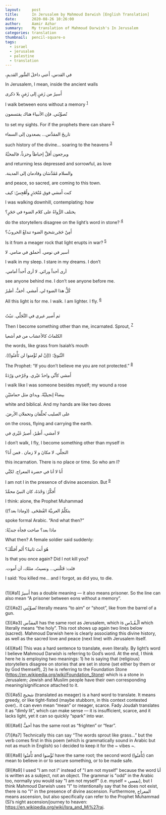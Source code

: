 ```yaml
---
layout:     post
title:      In Jerusalem by Mahmoud Darwish [English Translation]
date:       2020-08-26 10:26:00
author:     Aamir Azhar
summary:    My translation of Mahmoud Darwish's In Jerusalem
categories: translation
thumbnail:  pencil-square-o
tags:
  - israel
  - jerusalem
  - palestine
  - translation
---
```

،في القدس، أَعني داخلَ السُّور القديمِ

In Jerusalem, I mean, inside the ancient walls

<a name="a1"></a>
أَسيرُ من زَمَنٍ إلى زَمَنٍ بلا ذكرى

I walk between eons without a memory <sup>[1](#f1)</sup>

<a name="a2"></a>
تُصوِّبُني. فإن الأنبياءَ هناك يقتسمون

to set my sights. For if the prophets there can share <sup>[2](#f2)</sup>

<a name="a3"></a>
تاريخَ المقدَّس... يصعدون إلى السماء

such history of the divine… soaring to the heavens <sup>[3](#f3)</sup>

ويرجعون أَقلَّ إحباطاً وحزناً، فالمحبَّةُ

and returning less depressed and sorrowful, as love

.والسلام مُقَدَّسَان وقادمان إلى المدينة

and peace, so sacred, are coming to this town.

كنت أَمشي فوق مُنْحَدَرٍ وأَهْجِسُ: كيف

I was walking downhill, contemplating: how

<a name="a4"></a>
يختلف الرُّواةُ على كلام الضوء في حَجَرٍ؟

do the storytellers disagree on the light’s word in stone? <sup>[4](#f4)</sup>

<a name="a5"></a>
أَمِنْ حَجَر ٍشحيحِ الضوء تندلعُ الحروبُ؟

Is it from a meager rock that light erupts in war? <sup>[5](#f5)</sup>

أسير في نومي. أَحملق في منامي. لا

I walk in my sleep. I stare in my dreams. I don’t

.أرى أحداً ورائي. لا أرى أَحداً أمامي

see anyone behind me. I don’t see anyone before me.

<a name="a6"></a>
كُلُّ هذا الضوءِ لي. أَمشي. أخفُّ. أطيرُ

All this light is for me. I walk. I am lighter. I fly. <sup>[6](#f6)</sup>

<br>
<a name="a7"></a>
ثم أَصير غيري في التَّجَلِّي. تنبُتُ

Then I become something other than me, incarnated. Sprout, <sup>[7](#f7)</sup>

الكلماتُ كالأعشاب من فم أشعيا

the words, like grass from Isaiah’s mouth

<a name="a8"></a>
.النِّبَويِّ: ((إنْ لم تُؤْمنوا لن تَأْمَنُوا))

The Prophet: “If you don’t believe me you are not protected.” <sup>[8](#f8)</sup>

أَمشي كأنِّي واحدٌ غيْري. وجُرْحي وَرْدَةٌ

I walk like I was someone besides myself; my wound a rose

بيضاءُ إنجيليَّةٌ. ويدايَ مثل حمامتَيْنِ

white and biblical. And my hands are like two doves

.على الصليب تُحلِّقان وتحملان الأرضَ

on the cross, flying and carrying the earth.

لا أمشي، أَطيرُ، أَصيرُ غَيْري في

I don’t walk, I fly, I become something other than myself in

التجلِّي. لا مكانَ و لا زمان . فمن أَنا؟

this incarnation. There is no place or time. So who am I?

<a name="a9"></a>
أَنا لا أنا في حضرة المعراج. لكنِّي

I am not I in the presence of divine ascension. But <sup>[9](#f9)</sup>

أُفكِّرُ: وَحْدَهُ، كان النبيّ محمِّدٌ

I think: alone, the Prophet Muhammad

يتكلِّمُ العربيَّةَ الفُصْحَى. ((وماذا بعد؟))

spoke formal Arabic. “And what then?”

:ماذا بعد؟ صاحت فجأة جنديّةٌ

What then? A female soldier said suddenly:

هُوَ أَنتَ ثانيةً؟ أَلم أَقتلْكَ؟

Is that you once again? Did I not kill you?

.قلت: قَتَلْتني... ونسيتُ، مثلك، أن أَموت


I said: You killed me… and I forgot, as did you, to die.

<br>
<a name="f1"></a>
(1)[#a1]
أَسيرُ has a double meaning — it also means prisoner. So the line can also mean “A prisoner between eons without a memory”.

<a name="f2"></a>
(2)[#a2]
تُصوِّبُني literally means “to aim” or “shoot”, like from the barrel of a gun.

<a name="f3"></a>
(3)[#a3]
المقدَّس has the same root as Jerusalem, which is اَلْـقُـدْس which literally means “the holy”. This root shows up again two lines below (sacred). Mahmoud Darwish here is clearly associating this divine history, as well as the sacred love and peace (next line) with Jerusalem itself.

<a name="f4"></a>
(4)[#a4]
This was a hard sentence to translate, even literally. By light’s word I believe Mahmoud Darwish is referring to God’s word. At the end, I think here he is employing two meanings: 1) he is saying that (religious) storytellers disagree on stories that are set in stone (set either by them or by God themself), 2) he is referring to the Foundation Stone (https://en.wikipedia.org/wiki/Foundation_Stone) which is a stone in Jerusalem; Jewish and Muslim people have their own corresponding meaning/significance attached to it.

<a name="f5"></a>
(5)[#a5]
شحيحِ (translated as meager) is a hard word to translate. It means greedy, or like tight-fisted (maybe stubborn, in this context contested over).. it can even mean “mean” or meager, scarce. Fady Joudah translates it as “dimly lit”, which can make sense — it is insufficient, scarce, and it lacks light, yet it can so quickly “spark” into war.

<a name="f6"></a>
(6)[#a6]
أخفُّ has the same root as “frighten” or “fear”.

<a name="f7"></a>
(7)[#a7]
Technically this can say “The words sprout like grass…” but the verb comes first in this poem (which is grammatically sound in Arabic but not as much in English) so I decided to keep it for the ~ vibes ~.

<a name="f8"></a>
(8)[#a8]
تَأْمَنُوا and تُؤْمنوا have the same root; the second word (تَأْمَنُوا) can mean to believe in or to secure something, or to be made safe.

<a name="f9"></a>
(9)[#a9]
I used "I am not I" instead of "I am not myself" because the word أنا is written as a subject, not an object. The grammar is "odd" in the Arabic too, normally you would say "I am not myself" (i.e. myself =  نفسي), but I think Mahmoud Darwish uses "I" to intentionally say that he does not exist, there is no "I" in the presence of divine ascension. Furthermore, المعراج means ascension, but also specifically can refer to the Prophet Muhammad (S)’s night ascension/journey to heaven: https://en.wikipedia.org/wiki/Isra_and_Mi%27raj.

